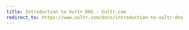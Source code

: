```yaml
---
title: Introduction to Vultr DNS - Vultr.com
redirect_to: https://www.vultr.com/docs/introduction-to-vultr-dns
---
```

